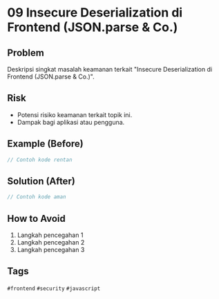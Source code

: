 # 09 Insecure Deserialization di Frontend (JSON.parse & Co.)

## Problem
Deskripsi singkat masalah keamanan terkait "Insecure Deserialization di Frontend (JSON.parse & Co.)".

## Risk
- Potensi risiko keamanan terkait topik ini.
- Dampak bagi aplikasi atau pengguna.

## Example (Before)
```javascript
// Contoh kode rentan
```

## Solution (After)
```javascript
// Contoh kode aman
```

## How to Avoid
1. Langkah pencegahan 1
2. Langkah pencegahan 2
3. Langkah pencegahan 3

## Tags
`#frontend` `#security` `#javascript`
